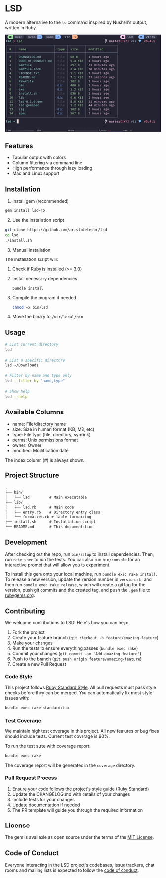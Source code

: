 # LSD

A modern alternative to the `ls` command inspired by Nushell's output, written in Ruby.

<p align="center">
  <img src="./lsd.png" alt="LSD" width="600">
</p>

## Features

- Tabular output with colors
- Column filtering via command line
- High performance through lazy loading
- Mac and Linux support

## Installation

1. Install gem (recommended)

```bash
gem install lsd-rb
```

2. Use the installation script

```bash
git clone https://github.com/aristotelesbr/lsd
cd lsd
./install.sh
```

3. Manual installation

The installation script will:

1. Check if Ruby is installed (>= 3.0)
2. Install necessary dependencies

   ```bash
   bundle install
   ```

3. Compile the program if needed

   ```bash
   chmod +x bin/lsd
   ```

4. Move the binary to `/usr/local/bin`

## Usage

```bash
# List current directory
lsd

# List a specific directory
lsd ~/Downloads

# Filter by name and type only
lsd --filter-by "name,type"

# Show help
lsd --help
```

## Available Columns

- name: File/directory name
- size: Size in human format (KB, MB, etc)
- type: File type (file, directory, symlink)
- perms: Unix permissions format
- owner: Owner
- modified: Modification date

The index column (#) is always shown.

## Project Structure

```
.
├── bin/
│   └── lsd         # Main executable
├── lib/
│   ├── lsd.rb      # Main code
│   ├── entry.rb    # Directory entry class
│   └── formatter.rb # Table formatting
├── install.sh      # Installation script
└── README.md       # This documentation
```

## Development

After checking out the repo, run `bin/setup` to install dependencies. Then, run `rake spec` to run the tests. You can also run `bin/console` for an interactive prompt that will allow you to experiment.

To install this gem onto your local machine, run `bundle exec rake install`. To release a new version, update the version number in `version.rb`, and then run `bundle exec rake release`, which will create a git tag for the version, push git commits and the created tag, and push the `.gem` file to [rubygems.org](https://rubygems.org).

## Contributing

We welcome contributions to LSD! Here's how you can help:

1. Fork the project
2. Create your feature branch (`git checkout -b feature/amazing-feature`)
3. Make your changes
4. Run the tests to ensure everything passes (`bundle exec rake`)
5. Commit your changes (`git commit -am 'Add amazing feature'`)
6. Push to the branch (`git push origin feature/amazing-feature`)
7. Create a new Pull Request

### Code Style

This project follows [Ruby Standard Style](https://github.com/standardrb/standard). All pull requests must pass style checks before they can be merged. You can automatically fix most style issues with:

```bash
bundle exec rake standard:fix
```

### Test Coverage

We maintain high test coverage in this project. All new features or bug fixes should include tests. Current test coverage is 90%.

To run the test suite with coverage report:

```bash
bundle exec rake
```

The coverage report will be generated in the `coverage` directory.

### Pull Request Process

1. Ensure your code follows the project's style guide (Ruby Standard)
2. Update the CHANGELOG.md with details of your changes
3. Include tests for your changes
4. Update documentation if needed
5. The PR template will guide you through the required information

## License

The gem is available as open source under the terms of the [MIT License](https://opensource.org/licenses/MIT).

## Code of Conduct

Everyone interacting in the LSD project's codebases, issue trackers, chat rooms and mailing lists is expected to follow the [code of conduct](https://github.com/aristotelesbr/lsd/blob/master/CODE_OF_CONDUCT.md).